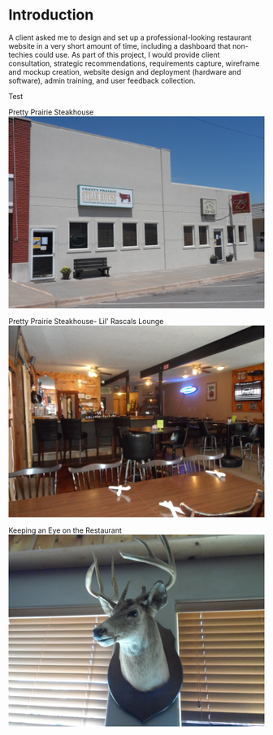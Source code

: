 # Introduction

A client asked me to design and set up a professional-looking restaurant website in a very short amount of time, including a dashboard that non-techies could use. As part of this project, I would provide client consultation, strategic recommendations, requirements capture, wireframe and mockup creation, website design and deployment (hardware and software), admin training, and user feedback collection. 

Test

Pretty Prairie Steakhouse
![](images/building-front-west.JPG)

Pretty Prairie Steakhouse- Lil' Rascals Lounge
![](images/bar-from-front-2.JPG)

Keeping an Eye on the Restaurant
![](images/deer.JPG)
